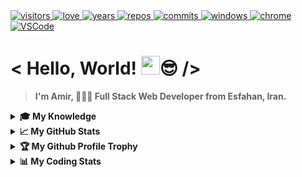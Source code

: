 <a href="https://github.com/antonkomarev/github-profile-views-counter">
  <img alt="visitors" src="https://komarev.com/ghpvc/?username=Amir-Pourhadi&label=Visitors&color=blueviolet" />
</a>

<a href="https://github.com/chetanraj/awesome-github-badges">
  <img alt="love" src="https://img.shields.io/badge/Made%20With-Love-red" />
</a>

<a href="https://badges.pufler.dev">
  <img alt="years" src="https://badges.pufler.dev/years/Amir-Pourhadi?color=orange" />
</a>

<a href="https://github.com/Amir-Pourhadi?tab=repositories">
  <img alt="repos" src="https://badges.pufler.dev/repos/Amir-Pourhadi?color=success" />
</a>

<a href="https://badges.pufler.dev">
  <img alt="commits" src="https://badges.pufler.dev/commits/monthly/Amir-Pourhadi?color=yellowgreen" />
</a>

<a href="https://microsoft.com/en-us/windows">
  <img alt="windows" src="https://img.shields.io/badge/Windows-0078D6?logo=windows&logoColor=white" />
</a>

<a href="https://google.com/chrome" >
  <img alt="chrome" src="https://img.shields.io/badge/Google%20Chrome-4285F4?logo=GoogleChrome&logoColor=white" />
</a>

<a href="https://code.visualstudio.com/">
  <img alt="VSCode" src="https://img.shields.io/badge/-VS%20Code-23A9F2?logo=Visual%20Studio%20Code&logoColor=white" />
</a>
  
<h1> < Hello, World! <img src="https://raw.githubusercontent.com/MartinHeinz/MartinHeinz/master/wave.gif" width="30px">😎 /> </h1>

> **I'm Amir, 👨🏻‍💻 Full Stack Web Developer from Esfahan, Iran.**

<details>
  <summary><b>🎓 My Knowledge</b></summary><br>

  <a href="https://edclub.com/typingclub">
    <img alt="fast typing" src="https://img.shields.io/badge/-Fast%20Typing-important?style=flat-square&logo=speedtest&logoColor=white" />
  </a>
  <a href="https://prettier.io">
    <img alt="Prettier" src="https://img.shields.io/badge/-Prettier-F7B93E?style=flat-square&logo=prettier&logoColor=white" />
  </a>
  <a href="https://git-scm.com">
    <img alt="Git" src="https://img.shields.io/badge/-Git-F05032?style=flat-square&logo=git&logoColor=white" />
  </a>
  <a href="https://github.com">
    <img alt="GitHub" src="https://img.shields.io/badge/-Github-181717?style=flat-square&logo=GitHub&logoColor=white" />
  </a>
  <a href="https://gitlab.com">
    <img alt="GitLab" src="https://img.shields.io/badge/-GitLab-FCA121?style=flat-square&logo=gitlab" />
  </a>
  <a href="https://bitbucket.org">
    <img alt="BitBucket" src="https://img.shields.io/badge/bitbucket-%230047B3.svg?style=flat-square&logo=bitbucket&logoColor=white" />
  </a>
  <br>
  <a href="https://developer.mozilla.org/en-US/docs/Web/HTML">
    <img alt="HTML" src="https://img.shields.io/badge/HTML-E34F26?style=flat-square&logo=html5&logoColor=white" />
  </a>
  <a href="https://developer.mozilla.org/en-US/docs/Web/CSS">
    <img alt="CSS" src="https://img.shields.io/badge/CSS-1572B6?style=flat-square&logo=css3&logoColor=white" />
  </a>
  <a href="https://sass-lang.com">
    <img alt="Sass" src="https://img.shields.io/badge/Sass-CC6699?style=flat-square&logo=sass&logoColor=white" />
  </a>
  <a href="https://getbootstrap.com">
    <img alt="Bootstrap" src="https://img.shields.io/badge/Bootstrap-563D7C?style=flat-square&logo=bootstrap&logoColor=white" />
  </a>
  <a href="https://developer.mozilla.org/en-US/docs/Web/JavaScript">
    <img alt="JS" src="https://img.shields.io/badge/JavaScript-323330?style=flat-square&logo=javascript&logoColor=F7DF1E" />
  </a>
  <a href="https://jquery.com">
    <img alt="Jquery" src="https://img.shields.io/badge/jQuery-0769AD?style=flat-square&logo=jquery&logoColor=white" />
  </a>
  <br>
  <a href="https://reactjs.org">
    <img alt="React" src="https://img.shields.io/badge/React-45b8d8?style=flat-square&logo=react&logoColor=white" />
  </a>
  <a href="https://redux.js.org">
    <img alt="Redux" src="https://img.shields.io/badge/Redux-593D88?style=flat-square&logo=redux&logoColor=white" />
  </a>
  <a href="https://npmjs.com">
    <img alt="NPM" src="https://img.shields.io/badge/-NPM-CB3837?style=flat-square&logo=npm&logoColor=white" />
  </a>
  <a href="https://reactrouter.com">
    <img alt="React-Router" src="https://img.shields.io/badge/React_Router-CA4245?style=flat-square&logo=react-router&logoColor=white" />
  </a>
  <a href="https://styled-components.com">
    <img alt="Styled-Component" src="https://img.shields.io/badge/styled--components-DB7093?style=flat-square&logo=styled-components& logoColor=white" />
  </a>
  <br>
  <a href="https://nodejs.org">
    <img alt="NodeJS" src="https://img.shields.io/badge/Node.js-43853D?style=flat-square&logo=node.js&logoColor=white" />
  </a>
  <a href="https://babeljs.io">
    <img alt="Babel" src="https://img.shields.io/badge/babel-yellow?style=flat-square&logo=babel&logoColor=white" />
  </a>
  <a href="https://webpack.js.org">
    <img alt="WebPack" src="https://img.shields.io/badge/-WebPack-1C78C0?style=flat-square&logo=WebPack&logoColor=white" />
  </a>
  <a href="https://eslint.org">
    <img alt="ESLint" src="https://img.shields.io/badge/-ESLint-4B32C3?style=flat-square&logo=ESLint&logoColor=white" />
  </a>
  <a href="https://expressjs.com">
    <img alt="Express" src="https://img.shields.io/badge/Express.js-404D59?style=flat-square" />
  </a>
  <a href="https://mongodb.com">
    <img alt="MongoDB" src="https://img.shields.io/badge/MongoDB-4EA94B?style=flat-square&logo=mongodb&logoColor=white" />
  </a>
  <a href="https://postman.com">
    <img alt="Postman" src="https://img.shields.io/badge/Postman-FF6C37?style=flat-square&logo=postman&logoColor=white" />
  </a>
  <br>
  <a href="https://netlify.com">
    <img alt="Netlify" src="https://img.shields.io/badge/Netlify-00C7B7?style=flat-square&logo=netlify&logoColor=white" />
  </a>
  <a href="https://heroku.com">
    <img alt="Heroku" src="https://img.shields.io/badge/Heroku-430098?style=flat-square&logo=heroku&logoColor=white" />
  </a>
  <a href="https://ubuntu.com">
    <img alt="Ubuntu" src="https://img.shields.io/badge/Ubuntu-E95420?style=flat-square&logo=ubuntu&logoColor=white" />
  </a>
  <a href="https://trello.com">
    <img alt="Trello" src="https://img.shields.io/badge/-Trello-0079BF?style=flat-square&logo=Trello&logoColor=white" />
  </a>
  <a href="https://adobe.com/products/xd.html">
    <img alt="adobeXD" src="https://img.shields.io/badge/Adobe%20XD-470137?style=flat-square&logo=Adobe%20XD&logoColor=#FF61F6" />
  </a>
  <a href="https://adobe.com/products/photoshop.html">
    <img alt="PhotoShop" src="https://img.shields.io/badge/Photoshop-%2331A8FF.svg?style=flat-square&logo=adobephotoshop&logoColor=white" />
  </a>
  <br>
  <a href="https://adobe.com/products/photoshop.html">
    <img alt="office" src="https://img.shields.io/badge/Microsoft_Office-D83B01?style=flat-square&logo=microsoft-office&logoColor=white" />
  </a>
  <a href="https://adobe.com/products/photoshop.html">
    <img alt="word" src="https://img.shields.io/badge/Word-2B579A?style=flat-square&logo=microsoft-word&logoColor=white" />
  </a>
  <a href="https://adobe.com/products/photoshop.html">
    <img alt="powerpoint" src="https://img.shields.io/badge/PowerPoint-B7472A?style=flat-square&logo=microsoft-powerpoint&logoColor=white" />
  </a>
  <a href="https://adobe.com/products/photoshop.html">
    <img alt="excel" src="https://img.shields.io/badge/Excel-217346?style=flat-square&logo=microsoft-excel&logoColor=white" />
  </a>
  <a href="https://adobe.com/products/photoshop.html">
    <img alt="access" src="https://img.shields.io/badge/Access-A4373A?style=flat-square&logo=microsoft-access&logoColor=white" />
  </a>
</details>

<details>
  <summary><b>📈 My GitHub Stats</b></summary><br>

  <div>
    <a href="https://github-readme-stats.vercel.app/">
      <img height="165" src="https://github-readme-stats.vercel.app/api?username=Amir-Pourhadi&theme=radical&hide_border=true&count_private=true&show_icons=true" />
    </a>
    <a href="https://github.com/DenverCoder1/github-readme-streak-stats">
      <img height="166" src="http://github-readme-streak-stats.herokuapp.com?user=Amir-Pourhadi&theme=radical&hide_border=true" />
    </a>
  </div>
  <div>
    <a href="https://github-readme-stats.vercel.app/">
      <img src="https://github-readme-stats.vercel.app/api/top-langs/?username=Amir-Pourhadi&theme=radical&hide_border=true&layout=compact" />
    </a>
    <a href="https://wakatime.com/AmirPourhadi">
      <img src="https://github-readme-stats.vercel.app/api/wakatime?username=AmirPourhadi&theme=radical&hide_border=true&langs_count=6&layout=compact" />
    </a>
  </div>
</details>

<details>
  <summary><b>🏆 My Github Profile Trophy</b></summary><br>

  <a href="https://github.com/ryo-ma/github-profile-trophy">
    <img src="https://github-profile-trophy.vercel.app/?username=Amir-Pourhadi&theme=radical&margin-w=30&no-frame=true" />
  </a>
</details>

<details>
  <summary><b>📊 My Coding Stats</b></summary><br>
  
  <!--START_SECTION:waka-->
![Lines of code](https://img.shields.io/badge/From%20Hello%20World%20I%27ve%20Written-109234%20lines%20of%20code-blue)

**I'm a Night 🦉** 

```text
🌞 Morning    127 commits    ███░░░░░░░░░░░░░░░░░░░░░░   15.26% 
🌆 Daytime    257 commits    ███████░░░░░░░░░░░░░░░░░░   30.89% 
🌃 Evening    330 commits    ██████████░░░░░░░░░░░░░░░   39.66% 
🌙 Night      118 commits    ███░░░░░░░░░░░░░░░░░░░░░░   14.18%

```
📅 **I'm Most Productive on Saturday** 

```text
Monday       96 commits     ███░░░░░░░░░░░░░░░░░░░░░░   11.54% 
Tuesday      164 commits    █████░░░░░░░░░░░░░░░░░░░░   19.71% 
Wednesday    73 commits     ██░░░░░░░░░░░░░░░░░░░░░░░   8.77% 
Thursday     71 commits     ██░░░░░░░░░░░░░░░░░░░░░░░   8.53% 
Friday       100 commits    ███░░░░░░░░░░░░░░░░░░░░░░   12.02% 
Saturday     185 commits    █████░░░░░░░░░░░░░░░░░░░░   22.24% 
Sunday       143 commits    ████░░░░░░░░░░░░░░░░░░░░░   17.19%

```


📊 **This Week I Spent My Time On** 

```text
💬 Programming Languages: 
Markdown                 6 hrs 51 mins       █████████░░░░░░░░░░░░░░░░   35.5% 
Java                     4 hrs 56 mins       ██████░░░░░░░░░░░░░░░░░░░   25.62% 
JSON                     1 hr 57 mins        ██░░░░░░░░░░░░░░░░░░░░░░░   10.11% 
JavaScript               1 hr 33 mins        ██░░░░░░░░░░░░░░░░░░░░░░░   8.09% 
HTML                     1 hr 24 mins        █░░░░░░░░░░░░░░░░░░░░░░░░   7.32%

🐱‍💻 Projects: 
Amir-Pourhadi            7 hrs 20 mins       █████████░░░░░░░░░░░░░░░░   38.04% 
DataStructure            2 hrs 1 min         ██░░░░░░░░░░░░░░░░░░░░░░░   10.5% 
DataStructures           1 hr 46 mins        ██░░░░░░░░░░░░░░░░░░░░░░░   9.15% 
Unknown Project          1 hr 40 mins        ██░░░░░░░░░░░░░░░░░░░░░░░   8.63% 
APS-Interview            1 hr 36 mins        ██░░░░░░░░░░░░░░░░░░░░░░░   8.33%

```

**I Mostly Code in JavaScript** 

```text
JavaScript               16 repos            ██████████████░░░░░░░░░░░   57.14% 
HTML                     8 repos             ███████░░░░░░░░░░░░░░░░░░   28.57% 
CSS                      3 repos             ██░░░░░░░░░░░░░░░░░░░░░░░   10.71% 
Java                     1 repo              █░░░░░░░░░░░░░░░░░░░░░░░░   3.57%

```



 Last Updated on 03/10/2021
<!--END_SECTION:waka-->
  
  [](https://hit.yhype.me/github/profile?user_id=48559675)
</details>




